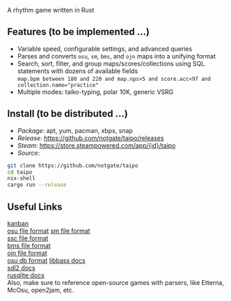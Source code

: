 A rhythm game written in Rust

## Features (to be implemented ...)
* Variable speed, configurable settings, and advanced queries  
* Parses and converts `osu`, `sm`, `bms`, and `ojn` maps into a unifying format  
* Search, sort, filter, and group maps/scores/collections using SQL statements with dozens of available fields  
`map.bpm between 180 and 220 and map.nps>5 and score.acc<97 and collection.name="practice"`  
* Multiple modes: taiko-typing, polar 10K, generic VSRG

## Install (to be distributed ...)
* *Package*: apt, yum, pacman, xbps, snap  
* *Release*: https://github.com/notgate/taipo/releases  
* *Steam*: https://store.steampowered.com/app/{id}/taipo  
* *Source*: 
```bash
git clone https://github.com/notgate/taipo
cd taipo
nix-shell
cargo run --release
```

## Useful Links
[kanban](https://github.com/NotGate/taipo/projects/1?fullscreen=true)  
[osu file format](https://osu.ppy.sh/help/wiki/osu!_File_Formats/Osu_(file_format))  
[sm file format](https://github.com/stepmania/stepmania/wiki/sm)  
[ssc file format](https://github.com/stepmania/stepmania/wiki/ssc)  
[bms file format](https://en.wikipedia.org/wiki/Be-Music_Source)  
[ojn file format](https://fileformats.fandom.com/wiki/O2Jam_note_files)  
[osu db format](https://osu.ppy.sh/help/wiki/osu!_File_Formats/Db_(file_format))  
[libbass docs](http://www.un4seen.com/doc/#bass/bass.html)  
[sdl2 docs](https://rust-sdl2.github.io/rust-sdl2/sdl2/)  
[rusqlite docs](https://docs.rs/rusqlite/0.21.0/rusqlite/)  
Also, make sure to reference open-source games with parsers, like Etterna, McOsu, open2jam, etc.